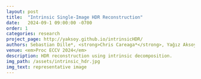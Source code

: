 ```yaml
---
layout: post
title:  "Intrinsic Single-Image HDR Reconstruction"
date:   2024-09-1 09:00:00 -0700
order: 1
categories: research
project_page: http://yaksoy.github.io/intrinsicHDR/
authors: Sebastian Dille*, <strong>Chris Careaga*</strong>, Yağız Aksoy
venue: <em>Proc ECCV 2024</em>
description: HDR reconstruction using intrinsic decomposition.
img_path: /assets/intrinsic_hdr.jpg
img_text: representative image
---
```


